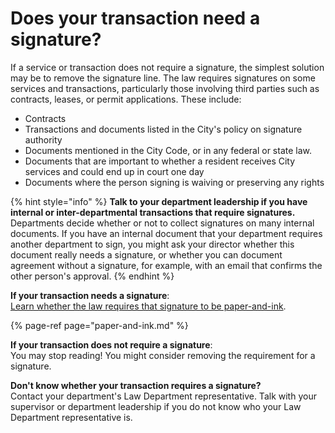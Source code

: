 # Does your transaction need a signature?

If a service or transaction does not require a signature, the simplest solution may be to remove the signature line. The law requires signatures on some services and transactions, particularly those involving third parties such as contracts, leases, or permit applications. These include:

* Contracts
* Transactions and documents listed in the City's policy on signature authority 
* Documents mentioned in the City Code, or in any federal or state law.
* Documents that are important to whether a resident receives City services and could end up in court one day 
* Documents where the person signing is waiving or preserving any rights

{% hint style="info" %}
**Talk to your department leadership if you have internal or inter-departmental transactions that require signatures.** Departments decide whether or not to collect signatures on many internal documents. If you have an internal document that your department requires another department to sign, you might ask your director whether this document really needs a signature, or whether you can document agreement without a signature, for example, with an email that confirms the other person's approval. 
{% endhint %}

**If your transaction needs a signature**:   
[Learn whether the law requires that signature to be paper-and-ink](paper-and-ink.md).

{% page-ref page="paper-and-ink.md" %}

**If your transaction does not require a signature**:   
You may stop reading! You might consider removing the requirement for a signature. 

**Don't know whether your transaction requires a signature?**   
Contact your department's Law Department representative. Talk with your supervisor or department leadership if you do not know who your Law Department representative is.

